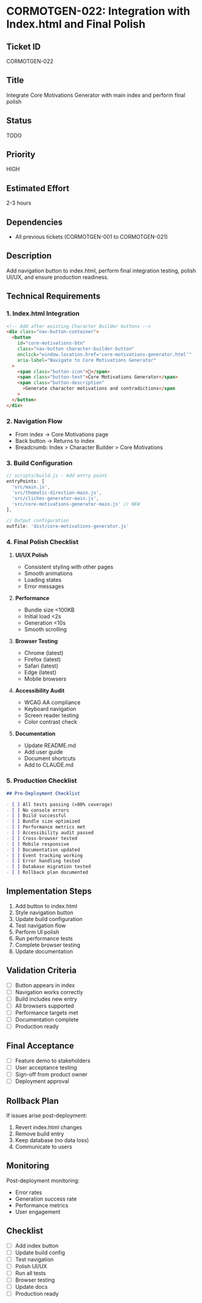 # CORMOTGEN-022: Integration with Index.html and Final Polish

## Ticket ID

CORMOTGEN-022

## Title

Integrate Core Motivations Generator with main index and perform final polish

## Status

TODO

## Priority

HIGH

## Estimated Effort

2-3 hours

## Dependencies

- All previous tickets (CORMOTGEN-001 to CORMOTGEN-021)

## Description

Add navigation button to index.html, perform final integration testing, polish UI/UX, and ensure production readiness.

## Technical Requirements

### 1. Index.html Integration

```html
<!-- Add after existing Character Builder buttons -->
<div class="nav-button-container">
  <button
    id="core-motivations-btn"
    class="nav-button character-builder-button"
    onclick="window.location.href='core-motivations-generator.html'"
    aria-label="Navigate to Core Motivations Generator"
  >
    <span class="button-icon">🎯</span>
    <span class="button-text">Core Motivations Generator</span>
    <span class="button-description"
      >Generate character motivations and contradictions</span
    >
  </button>
</div>
```

### 2. Navigation Flow

- From index → Core Motivations page
- Back button → Returns to index
- Breadcrumb: Index > Character Builder > Core Motivations

### 3. Build Configuration

```javascript
// scripts/build.js - Add entry point
entryPoints: [
  'src/main.js',
  'src/thematic-direction-main.js',
  'src/cliches-generator-main.js',
  'src/core-motivations-generator-main.js' // NEW
],

// Output configuration
outfile: 'dist/core-motivations-generator.js'
```

### 4. Final Polish Checklist

1. **UI/UX Polish**
   - Consistent styling with other pages
   - Smooth animations
   - Loading states
   - Error messages

2. **Performance**
   - Bundle size <100KB
   - Initial load <2s
   - Generation <10s
   - Smooth scrolling

3. **Browser Testing**
   - Chrome (latest)
   - Firefox (latest)
   - Safari (latest)
   - Edge (latest)
   - Mobile browsers

4. **Accessibility Audit**
   - WCAG AA compliance
   - Keyboard navigation
   - Screen reader testing
   - Color contrast check

5. **Documentation**
   - Update README.md
   - Add user guide
   - Document shortcuts
   - Add to CLAUDE.md

### 5. Production Checklist

```markdown
## Pre-Deployment Checklist

- [ ] All tests passing (>80% coverage)
- [ ] No console errors
- [ ] Build successful
- [ ] Bundle size optimized
- [ ] Performance metrics met
- [ ] Accessibility audit passed
- [ ] Cross-browser tested
- [ ] Mobile responsive
- [ ] Documentation updated
- [ ] Event tracking working
- [ ] Error handling tested
- [ ] Database migration tested
- [ ] Rollback plan documented
```

## Implementation Steps

1. Add button to index.html
2. Style navigation button
3. Update build configuration
4. Test navigation flow
5. Perform UI polish
6. Run performance tests
7. Complete browser testing
8. Update documentation

## Validation Criteria

- [ ] Button appears in index
- [ ] Navigation works correctly
- [ ] Build includes new entry
- [ ] All browsers supported
- [ ] Performance targets met
- [ ] Documentation complete
- [ ] Production ready

## Final Acceptance

- [ ] Feature demo to stakeholders
- [ ] User acceptance testing
- [ ] Sign-off from product owner
- [ ] Deployment approval

## Rollback Plan

If issues arise post-deployment:

1. Revert index.html changes
2. Remove build entry
3. Keep database (no data loss)
4. Communicate to users

## Monitoring

Post-deployment monitoring:

- Error rates
- Generation success rate
- Performance metrics
- User engagement

## Checklist

- [ ] Add index button
- [ ] Update build config
- [ ] Test navigation
- [ ] Polish UI/UX
- [ ] Run all tests
- [ ] Browser testing
- [ ] Update docs
- [ ] Production ready
